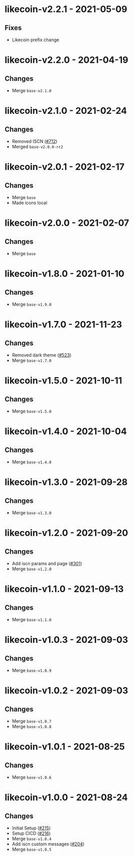 # likecoin-v2.2.1 - 2021-05-09
## Fixes
- Likecoin prefix change

# likecoin-v2.2.0 - 2021-04-19
## Changes
- Merge `base-v2.1.0`

# likecoin-v2.1.0 - 2021-02-24
## Changes
- Removed ISCN ([\#712](https://github.com/forbole/big-dipper-2.0-cosmos/issues/712))
- Merged `base-v2.0.0-rc2`

# likecoin-v2.0.1 - 2021-02-17
## Changes
- Merge `base`
- Made icons local

# likecoin-v2.0.0 - 2021-02-07
## Changes
- Merge `base`

# likecoin-v1.8.0 - 2021-01-10
## Changes
- Merge `base-v1.9.0`

# likecoin-v1.7.0 - 2021-11-23
## Changes
- Removed dark theme ([\#523](https://github.com/forbole/big-dipper-2.0-cosmos/issues/523))
- Merge `base-v1.7.0`

# likecoin-v1.5.0 - 2021-10-11
## Changes
- Merge `base-v1.5.0`

# likecoin-v1.4.0 - 2021-10-04
## Changes
- Merge `base-v1.4.0`

# likecoin-v1.3.0 - 2021-09-28
## Changes
- Merge `base-v1.3.0`

# likecoin-v1.2.0 - 2021-09-20
## Changes
- Add iscn params and page ([\#301](https://github.com/forbole/big-dipper-2.0-cosmos/issues/301))
- Merge `base-v1.2.0`

# likecoin-v1.1.0 - 2021-09-13
## Changes
- Merge `base-v1.1.0`

# likecoin-v1.0.3 - 2021-09-03
## Changes
- Merge `base-v1.0.9`

# likecoin-v1.0.2 - 2021-09-03
## Changes
- Merge `base-v1.0.7`
- Merge `base-v1.0.8`

# likecoin-v1.0.1 - 2021-08-25
## Changes
- Merge `base-v1.0.6`

# likecoin-v1.0.0 - 2021-08-24
## Changes
- Initial Setup ([\#215](https://github.com/forbole/big-dipper-2.0-cosmos/issues/215))
- Setup CICD ([\#216](https://github.com/forbole/big-dipper-2.0-cosmos/issues/216))
- Merge `base-v1.0.4`
- Add iscn custom messages ([\#204](https://github.com/forbole/big-dipper-2.0-cosmos/issues/204))
- Merge `base-v1.0.5`
